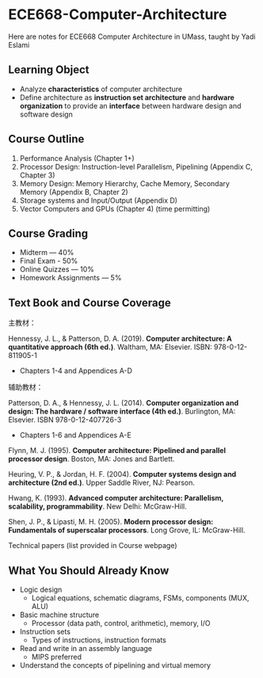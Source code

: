# ECE668-Computer-Architecture
Here are notes for ECE668 Computer Architecture in UMass, taught by Yadi Eslami

## Learning Object

* Analyze **characteristics** of computer architecture
* Define architecture as **instruction set architecture** and **hardware organization** to provide an **interface** between hardware design and software design

## Course Outline

1. Performance Analysis (Chapter 1+)
2. Processor Design: Instruction-level Parallelism, Pipelining (Appendix C, Chapter 3)
3. Memory Design: Memory Hierarchy, Cache Memory, Secondary Memory (Appendix B, Chapter 2)
4. Storage systems and Input/Output (Appendix D)
5. Vector Computers and GPUs (Chapter 4) (time permitting)

## Course Grading

* Midterm — 40%
* Final Exam - 50%
* Online Quizzes — 10%
* Homework Assignments — 5%

## Text Book and Course Coverage

主教材：

Hennessy, J. L., & Patterson, D. A. (2019). **Computer architecture: A quantitative approach (6th ed.)**. Waltham, MA: Elsevier. ISBN: 978-0-12-811905-1
* Chapters 1-4 and Appendices A-D

辅助教材：

Patterson, D. A., & Hennessy, J. L. (2014). **Computer organization and design: The hardware / software interface (4th ed.)**. Burlington, MA: Elsevier. ISBN 978-0-12-407726-3
* Chapters 1-6 and Appendices A-E

Flynn, M. J. (1995). **Computer architecture: Pipelined and parallel processor design**. Boston, MA: Jones and Bartlett.

Heuring, V. P., & Jordan, H. F. (2004). **Computer systems design and architecture (2nd ed.)**. Upper Saddle River, NJ: Pearson.

Hwang, K. (1993). **Advanced computer architecture: Parallelism, scalability, programmability**. New Delhi: McGraw-Hill.

Shen, J. P., & Lipasti, M. H. (2005). **Modern processor design: Fundamentals of superscalar processors**. Long Grove, IL: McGraw-Hill.

Technical papers (list provided in Course webpage)



## What You Should Already Know

* Logic design
	* Logical equations, schematic diagrams, FSMs, components (MUX, ALU)
* Basic machine structure
	* Processor (data path, control, arithmetic), memory, I/O
* Instruction sets
	* Types of instructions, instruction formats
* Read and write in an assembly language
	* MIPS preferred
* Understand the concepts of pipelining and virtual memory
